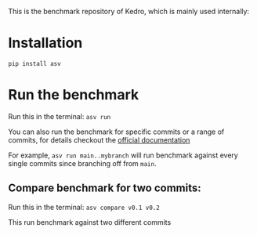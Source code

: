 This is the benchmark repository of Kedro, which is mainly used internally:

# Installation
`pip install asv`


# Run the benchmark
Run this in the terminal:
`asv run`

You can also run the benchmark for specific commits or a range of commits, for details
checkout the [official documentation](https://asv.readthedocs.io/en/stable/using.html#benchmarking)

For example, `asv run main..mybranch` will run benchmark against every single commits since branching off from
`main`.

## Compare benchmark for two commits:
Run this in the terminal:
`asv compare v0.1 v0.2`

This run benchmark against two different commits